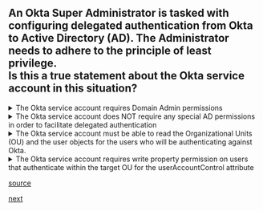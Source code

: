 ## An Okta Super Administrator is tasked with configuring delegated authentication from Okta to Active Directory (AD). The Administrator needs to adhere to the principle of least privilege.<br>Is this a true statement about the Okta service account in this situation?


<details>
  <summary>The Okta service account requires Domain Admin permissions</summary>
<p>
  No
</p>
</details>


<details>
  <summary>The Okta service account does NOT require any special AD permissions in order to facilitate delegated authentication</summary>
<p>
  Yes
</p>
</details>



<details>
  <summary>The Okta service account must be able to read the Organizational Units (OU) and the user objects for the users who will be authenticating against Okta.</summary>
<p>
  Yes
</p>
</details>


<details>
  <summary>The Okta service account requires write property permission on users that authenticate within the target OU for the userAccountControl attribute
</summary>
<p>
  Docs say yes - exam says no
</p>
</details>


[source](https://help.okta.com/oie/en-us/content/topics/directory/ad-agent-about-service-account.htm)


[next](20.md)

